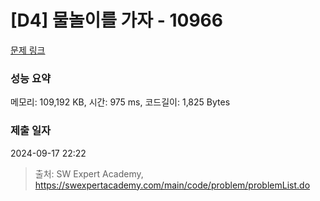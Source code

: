 # [D4] 물놀이를 가자 - 10966 

[문제 링크](https://swexpertacademy.com/main/code/problem/problemDetail.do?contestProbId=AXWXMZta-PsDFAST) 

### 성능 요약

메모리: 109,192 KB, 시간: 975 ms, 코드길이: 1,825 Bytes

### 제출 일자

2024-09-17 22:22



> 출처: SW Expert Academy, https://swexpertacademy.com/main/code/problem/problemList.do